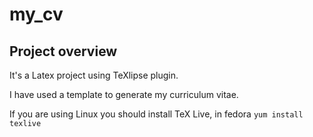 my_cv
=====

Project overview
----------------

It's a Latex project using TeXlipse plugin.

I have used a template to generate my curriculum vitae.

If you are using Linux you should install TeX Live, in fedora ```yum install texlive```
